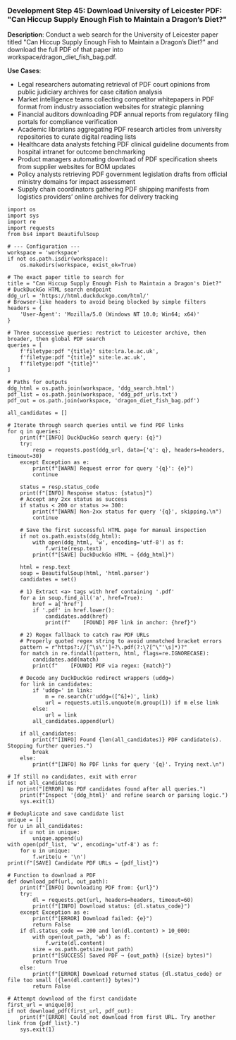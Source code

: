 ### Development Step 45: Download University of Leicester PDF: "Can Hiccup Supply Enough Fish to Maintain a Dragon’s Diet?"

**Description**: Conduct a web search for the University of Leicester paper titled "Can Hiccup Supply Enough Fish to Maintain a Dragon’s Diet?" and download the full PDF of that paper into workspace/dragon_diet_fish_bag.pdf.

**Use Cases**:
- Legal researchers automating retrieval of PDF court opinions from public judiciary archives for case citation analysis
- Market intelligence teams collecting competitor whitepapers in PDF format from industry association websites for strategic planning
- Financial auditors downloading PDF annual reports from regulatory filing portals for compliance verification
- Academic librarians aggregating PDF research articles from university repositories to curate digital reading lists
- Healthcare data analysts fetching PDF clinical guideline documents from hospital intranet for outcome benchmarking
- Product managers automating download of PDF specification sheets from supplier websites for BOM updates
- Policy analysts retrieving PDF government legislation drafts from official ministry domains for impact assessment
- Supply chain coordinators gathering PDF shipping manifests from logistics providers’ online archives for delivery tracking

```
import os
import sys
import re
import requests
from bs4 import BeautifulSoup

# --- Configuration ---
workspace = 'workspace'
if not os.path.isdir(workspace):
    os.makedirs(workspace, exist_ok=True)

# The exact paper title to search for
title = "Can Hiccup Supply Enough Fish to Maintain a Dragon's Diet?"
# DuckDuckGo HTML search endpoint
ddg_url = 'https://html.duckduckgo.com/html/'
# Browser-like headers to avoid being blocked by simple filters
headers = {
    'User-Agent': 'Mozilla/5.0 (Windows NT 10.0; Win64; x64)'
}

# Three successive queries: restrict to Leicester archive, then broader, then global PDF search
queries = [
    f'filetype:pdf "{title}" site:lra.le.ac.uk',
    f'filetype:pdf "{title}" site:le.ac.uk',
    f'filetype:pdf "{title}"'
]

# Paths for outputs
ddg_html = os.path.join(workspace, 'ddg_search.html')
pdf_list = os.path.join(workspace, 'ddg_pdf_urls.txt')
pdf_out = os.path.join(workspace, 'dragon_diet_fish_bag.pdf')

all_candidates = []

# Iterate through search queries until we find PDF links
for q in queries:
    print(f"[INFO] DuckDuckGo search query: {q}")
    try:
        resp = requests.post(ddg_url, data={'q': q}, headers=headers, timeout=30)
    except Exception as e:
        print(f"[WARN] Request error for query '{q}': {e}")
        continue

    status = resp.status_code
    print(f"[INFO] Response status: {status}")
    # Accept any 2xx status as success
    if status < 200 or status >= 300:
        print(f"[WARN] Non-2xx status for query '{q}', skipping.\n")
        continue

    # Save the first successful HTML page for manual inspection
    if not os.path.exists(ddg_html):
        with open(ddg_html, 'w', encoding='utf-8') as f:
            f.write(resp.text)
        print(f"[SAVE] DuckDuckGo HTML → {ddg_html}")

    html = resp.text
    soup = BeautifulSoup(html, 'html.parser')
    candidates = set()

    # 1) Extract <a> tags with href containing '.pdf'
    for a in soup.find_all('a', href=True):
        href = a['href']
        if '.pdf' in href.lower():
            candidates.add(href)
            print(f"    [FOUND] PDF link in anchor: {href}")

    # 2) Regex fallback to catch raw PDF URLs
    # Properly quoted regex string to avoid unmatched bracket errors
    pattern = r"https?://[^\s\"']+?\.pdf(?:\?[^\"'\s]*)?"
    for match in re.findall(pattern, html, flags=re.IGNORECASE):
        candidates.add(match)
        print(f"    [FOUND] PDF via regex: {match}")

    # Decode any DuckDuckGo redirect wrappers (uddg=)
    for link in candidates:
        if 'uddg=' in link:
            m = re.search(r'uddg=([^&]+)', link)
            url = requests.utils.unquote(m.group(1)) if m else link
        else:
            url = link
        all_candidates.append(url)

    if all_candidates:
        print(f"[INFO] Found {len(all_candidates)} PDF candidate(s). Stopping further queries.")
        break
    else:
        print(f"[INFO] No PDF links for query '{q}'. Trying next.\n")

# If still no candidates, exit with error
if not all_candidates:
    print("[ERROR] No PDF candidates found after all queries.")
    print(f"Inspect '{ddg_html}' and refine search or parsing logic.")
    sys.exit(1)

# Deduplicate and save candidate list
unique = []
for u in all_candidates:
    if u not in unique:
        unique.append(u)
with open(pdf_list, 'w', encoding='utf-8') as f:
    for u in unique:
        f.write(u + '\n')
print(f"[SAVE] Candidate PDF URLs → {pdf_list}")

# Function to download a PDF
def download_pdf(url, out_path):
    print(f"[INFO] Downloading PDF from: {url}")
    try:
        dl = requests.get(url, headers=headers, timeout=60)
        print(f"[INFO] Download status: {dl.status_code}")
    except Exception as e:
        print(f"[ERROR] Download failed: {e}")
        return False
    if dl.status_code == 200 and len(dl.content) > 10_000:
        with open(out_path, 'wb') as f:
            f.write(dl.content)
        size = os.path.getsize(out_path)
        print(f"[SUCCESS] Saved PDF → {out_path} ({size} bytes)")
        return True
    else:
        print(f"[ERROR] Download returned status {dl.status_code} or file too small ({len(dl.content)} bytes)")
        return False

# Attempt download of the first candidate
first_url = unique[0]
if not download_pdf(first_url, pdf_out):
    print(f"[ERROR] Could not download from first URL. Try another link from {pdf_list}.")
    sys.exit(1)

```